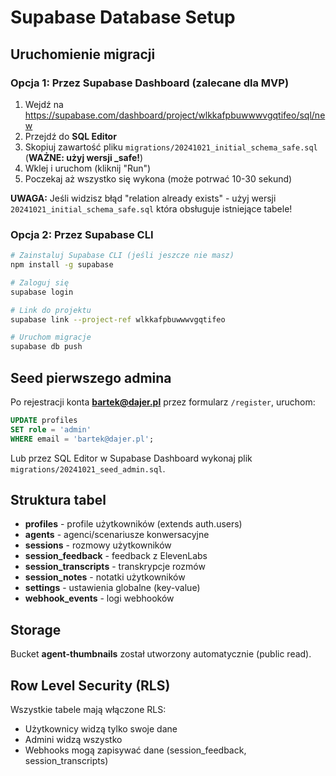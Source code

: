 # Supabase Database Setup

## Uruchomienie migracji

### Opcja 1: Przez Supabase Dashboard (zalecane dla MVP)

1. Wejdź na https://supabase.com/dashboard/project/wlkkafpbuwwwvgqtifeo/sql/new
2. Przejdź do **SQL Editor**
3. Skopiuj zawartość pliku `migrations/20241021_initial_schema_safe.sql` (**WAŻNE: użyj wersji _safe!**)
4. Wklej i uruchom (kliknij "Run")
5. Poczekaj aż wszystko się wykona (może potrwać 10-30 sekund)

**UWAGA:** Jeśli widzisz błąd "relation already exists" - użyj wersji `20241021_initial_schema_safe.sql` która obsługuje istniejące tabele!

### Opcja 2: Przez Supabase CLI

```bash
# Zainstaluj Supabase CLI (jeśli jeszcze nie masz)
npm install -g supabase

# Zaloguj się
supabase login

# Link do projektu
supabase link --project-ref wlkkafpbuwwwvgqtifeo

# Uruchom migracje
supabase db push
```

## Seed pierwszego admina

Po rejestracji konta **bartek@dajer.pl** przez formularz `/register`, uruchom:

```sql
UPDATE profiles
SET role = 'admin'
WHERE email = 'bartek@dajer.pl';
```

Lub przez SQL Editor w Supabase Dashboard wykonaj plik `migrations/20241021_seed_admin.sql`.

## Struktura tabel

- **profiles** - profile użytkowników (extends auth.users)
- **agents** - agenci/scenariusze konwersacyjne
- **sessions** - rozmowy użytkowników
- **session_feedback** - feedback z ElevenLabs
- **session_transcripts** - transkrypcje rozmów
- **session_notes** - notatki użytkowników
- **settings** - ustawienia globalne (key-value)
- **webhook_events** - logi webhooków

## Storage

Bucket **agent-thumbnails** został utworzony automatycznie (public read).

## Row Level Security (RLS)

Wszystkie tabele mają włączone RLS:
- Użytkownicy widzą tylko swoje dane
- Admini widzą wszystko
- Webhooks mogą zapisywać dane (session_feedback, session_transcripts)
